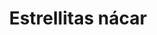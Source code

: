---
title: Estrellitas nácar
date: 
draft: false

# descripcion
description : Anillo de plata 925 y nácar

materials: Plata 925

color: Plata y nácar

dimensions: 19ml diámetro

code: 05-23-0574

type: "Anillos"

categories: [destacados]

price: $2.830,00

# Images
# first image will be shown in the product page
images:
  # - image: "images/path_to_image"
  # La ubicacion de las imagenes es imagenes/Anillos/Anillos.Plata/05-23-0574-estrellitas-nacar
  - image: "./images/anillos/plata/05-23-0574.JPG"
---